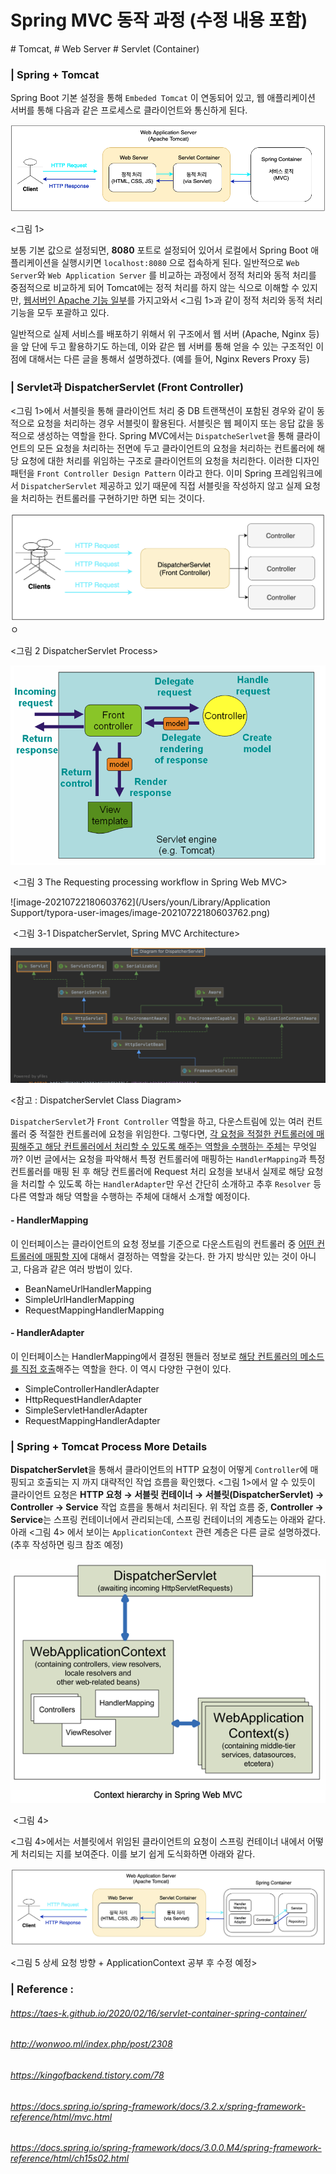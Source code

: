 # Spring MVC 동작 과정 (수정 내용 포함)

\# Tomcat, # Web Server # Servlet (Container)

### | Spring + Tomcat 

Spring Boot 기본 설정을 통해 `Embeded Tomcat` 이 연동되어 있고, 웹 애플리케이션 서버를 통해 다음과 같은 프로세스로 클라이언트와 통신하게 된다. 

![image-20210710093203982](./imgs/mvc-process-1.png)

<그림 1>

보통 기본 값으로 설정되면, **8080** 포트로 설정되어 있어서 로컬에서 Spring Boot 애플리케이션을 실행시키면 `localhost:8080` 으로 접속하게 된다. 일반적으로 `Web Server`와 `Web Application Server` 를 비교하는 과정에서 정적 처리와 동적 처리를 중점적으로 비교하게 되어 Tomcat에는 정적 처리를 하지 않는 식으로 이해할 수 있지만, <u>웹서버인 Apache 기능 일부</u>를 가지고와서 <그림 1>과 같이 정적 처리와 동적 처리 기능을 모두 포괄하고 있다. 

일반적으로 실제 서비스를 배포하기 위해서 위 구조에서 웹 서버 (Apache, Nginx 등)을 앞 단에 두고 활용하기도 하는데, 이와 같은 웹 서버를 통해 얻을 수 있는 구조적인 이점에 대해서는 다른 글을 통해서 설명하겠다. (예를 들어, Nginx Revers Proxy 등)

### | Servlet과 DispatcherServlet (Front Controller)

<그림 1>에서 서블릿을 통해 클라이언트 처리 중 DB 트랜잭션이 포함된 경우와 같이 동적으로 요청을 처리하는 경우 서블릿이 활용된다. 서블릿은 웹 페이지 또는 응답 값을 동적으로 생성하는 역할을 한다. Spring MVC에서는 `DispatcheSerlvet`을 통해 클라이언트의 모든 요청을 처리하는 전면에 두고 클라이언트의 요청을 처리하는 컨트롤러에 해당 요청에 대한 처리를 위임하는 구조로 클라이언트의 요청을 처리한다. 이러한 디자인 패턴을 `Front Controller Design Pattern` 이라고 한다. 이미 Spring 프레임워크에서 `DispatcherServlet` 제공하고 있기 때문에 직접 서블릿을 작성하지 않고 실제 요청을 처리하는 컨트롤러를 구현하기만 하면 되는 것이다. 

![image-20210710093203982](./imgs/mvc-process-3.png)ㅇ

<그림 2 DispatcherServlet Process> 

![image-20210710093203982](./imgs/mvc-process-3-1.png)

​				<그림 3 The Requesting processing workflow in Spring Web MVC> 

![image-20210722180603762](/Users/youn/Library/Application Support/typora-user-images/image-20210722180603762.png)

​											<그림 3-1 DispatcherServlet, Spring MVC Architecture>

![image-20210710093203982](./imgs/mvc-process-2.png)

<참고 : DispatcherServlet Class Diagram>

`DispatcherServlet`가 `Front Controller` 역할을 하고, 다운스트림에 있는 여러 컨트롤러 중 적절한 컨트롤러에 요청을 위임한다. 그렇다면, <u>각 요청을 적절한 컨트롤러에 매핑해주고 해당 컨트롤러에서 처리할 수 있도록 해주는 역할을 수행하는 주체</u>는 무엇일까? 이번 글에서는 요청을 파악해서 특정 컨트롤러에 매핑하는 `HandlerMapping`과 특정 컨트롤러를 매핑 된 후 해당 컨트롤러에 Request 처리 요청을 보내서 실제로 해당 요청을 처리할 수 있도록 하는 `HandlerAdapter`만 우선 간단히 소개하고 추후 `Resolver` 등 다른 역할과 해당 역할을 수행하는 주체에 대해서 소개할 예정이다. 

#### - HandlerMapping  

이 인터페이스는 클라이언트의 요청 정보를 기준으로 다운스트림의 컨트롤러 중 <u>어떤 컨트롤러에 매핑할 지</u>에 대해서 결정하는 역할을 갖는다. 한 가지 방식만 있는 것이 아니고, 다음과 같은 여러 방법이 있다.

- BeanNameUrlHandlerMapping
- SimpleUrlHandlerMapping
- RequestMappingHandlerMapping 	

#### - HandlerAdapter

이 인터페이스는 HandlerMapping에서 결정된 핸들러 정보로 <u>해당 컨트롤러의 메소드를 직접 호출</u>해주는 역할을 한다. 이 역시 다양한 구현이 있다. 

- SimpleControllerHandlerAdapter
- HttpRequestHandlerAdapter
- SimpleServletHandlerAdapter
- RequestMappingHandlerAdapter

### | Spring + Tomcat Process More Details 

**DispatcherServlet**을 통해서 클라이언트의 HTTP 요청이 어떻게 `Controller`에 매핑되고 호출되는 지 까지 대략적인 작업 흐름을 확인했다. <그림 1>에서 알 수 있듯이 클라이언트 요청은 **HTTP 요청 → 서블릿 컨테이너 → 서블릿(DispatcherServlet) → Controller → Service** 작업 흐름을 통해서 처리된다. 위 작업 흐름 중, **Controller → Service**는 스프링 컨테이너에서 관리되는데, 스프링 컨테이너의 계층도는 아래와 같다. 아래 <그림 4> 에서 보이는 `ApplicationContext` 관련 계층은 다른 글로 설명하겠다. (추후 작성하면 링크 참조 예정)

![image-20210710093203982](./imgs/mvc-process-4.png)

​											<그림 4>

<그림 4>에서는 서블릿에서 위임된 클라이언트의 요청이 스프링 컨테이너 내에서 어떻게 처리되는 지를 보여준다. 이를 보기 쉽게 도식화하면 아래와 같다. 

![image-20210710093203982](./imgs/mvc-process-5.png)

<그림 5 상세 요청 방향 + ApplicationContext 공부 후 수정 예정>



### | Reference : 

###### https://taes-k.github.io/2020/02/16/servlet-container-spring-container/

###### http://wonwoo.ml/index.php/post/2308

###### https://kingofbackend.tistory.com/78

###### https://docs.spring.io/spring-framework/docs/3.2.x/spring-framework-reference/html/mvc.html

###### https://docs.spring.io/spring-framework/docs/3.0.0.M4/spring-framework-reference/html/ch15s02.html